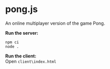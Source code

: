 # pong.js

An online multiplayer version of the game Pong.

**Run the server:**
```
npm ci
node .
```

**Run the client:**  
Open `client\index.html`
